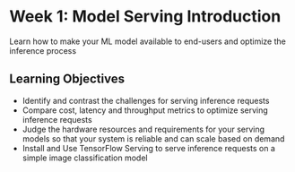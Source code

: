 # Week 1: Model Serving Introduction

Learn how to make your ML model available to end-users and optimize the inference process  

## Learning Objectives

- Identify and contrast the challenges for serving inference requests
- Compare cost, latency and throughput metrics to optimize serving inference requests
- Judge the hardware resources and requirements for your serving models so that your system is reliable and can scale based on demand
- Install and Use TensorFlow Serving to serve inference requests on a simple image classification model
